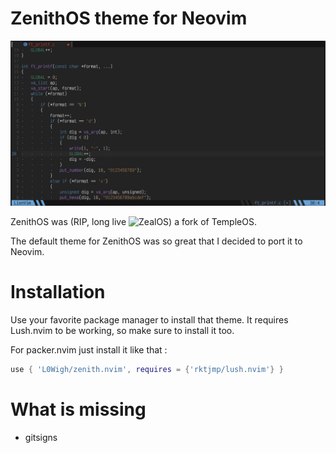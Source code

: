 # ZenithOS theme for Neovim

![ZenithOS](https://raw.githubusercontent.com/L0Wigh/zenith.nvim/master/zenith.nvim.jpg)

ZenithOS was (RIP, long live ![ZealOS](https://github.com/Zeal-Operating-System/ZealOS)) a fork of TempleOS.

The default theme for ZenithOS was so great that I decided to port it to Neovim.

# Installation

Use your favorite package manager to install that theme.
It requires Lush.nvim to be working, so make sure to install it too.


For packer.nvim just install it like that :

```lua
use { 'L0Wigh/zenith.nvim', requires = {'rktjmp/lush.nvim'} }
```

# What is missing

- gitsigns
